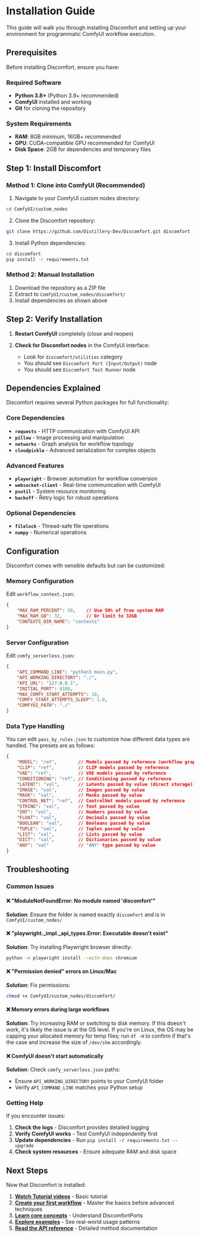 # Installation Guide

This guide will walk you through installing Discomfort and setting up your environment for programmatic ComfyUI workflow execution.

## Prerequisites

Before installing Discomfort, ensure you have:

### Required Software
- **Python 3.8+** (Python 3.9+ recommended)
- **ComfyUI** installed and working
- **Git** for cloning the repository

### System Requirements
- **RAM**: 8GB minimum, 16GB+ recommended
- **GPU**: CUDA-compatible GPU recommended for ComfyUI
- **Disk Space**: 2GB for dependencies and temporary files

## Step 1: Install Discomfort

### Method 1: Clone into ComfyUI (Recommended)

1. Navigate to your ComfyUI custom nodes directory:
```bash
cd ComfyUI/custom_nodes
```

2. Clone the Discomfort repository:
```bash
git clone https://github.com/Distillery-Dev/Discomfort.git discomfort
```

3. Install Python dependencies:
```bash
cd discomfort
pip install -r requirements.txt
```

### Method 2: Manual Installation

1. Download the repository as a ZIP file
2. Extract to `ComfyUI/custom_nodes/discomfort/`
3. Install dependencies as shown above

## Step 2: Verify Installation

1. **Restart ComfyUI** completely (close and reopen)

2. **Check for Discomfort nodes** in the ComfyUI interface:
   - Look for `discomfort/utilities` category
   - You should see `Discomfort Port (Input/Output)` node
   - You should see `Discomfort Test Runner` node

## Dependencies Explained

Discomfort requires several Python packages for full functionality:

### Core Dependencies
- **`requests`** - HTTP communication with ComfyUI API
- **`pillow`** - Image processing and manipulation
- **`networkx`** - Graph analysis for workflow topology
- **`cloudpickle`** - Advanced serialization for complex objects

### Advanced Features
- **`playwright`** - Browser automation for workflow conversion
- **`websocket-client`** - Real-time communication with ComfyUI
- **`psutil`** - System resource monitoring
- **`backoff`** - Retry logic for robust operations

### Optional Dependencies
- **`filelock`** - Thread-safe file operations
- **`numpy`** - Numerical operations

## Configuration

Discomfort comes with sensible defaults but can be customized:

### Memory Configuration
Edit `workflow_context.json`:
```json
{
    "MAX_RAM_PERCENT": 50,    // Use 50% of free system RAM
    "MAX_RAM_GB": 32,         // Or limit to 32GB
    "CONTEXTS_DIR_NAME": "contexts"
}
```

### Server Configuration  
Edit `comfy_serverless.json`:
```json
{
    "API_COMMAND_LINE": "python3 main.py",
    "API_WORKING_DIRECTORY": "./",
    "API_URL": "127.0.0.1",
    "INITIAL_PORT": 8188,
    "MAX_COMFY_START_ATTEMPTS": 10,
    "COMFY_START_ATTEMPTS_SLEEP": 1.0,
    "COMFYUI_PATH": "./"
}
```

### Data Type Handling
You can edit `pass_by_rules.json` to customize how different data types are handled. The presets are as follows:
```json
{
    "MODEL": "ref",        // Models passed by reference (workflow graphs)
    "CLIP": "ref",         // CLIP models passed by reference  
    "VAE": "ref",          // VAE models passed by reference
    "CONDITIONING": "ref", // Conditioning passed by reference
    "LATENT": "val",       // Latents passed by value (direct storage)
    "IMAGE": "val",        // Images passed by value
    "MASK": "val",         // Masks passed by value
    "CONTROL_NET": "ref",  // ControlNet models passed by reference
    "STRING": "val",       // Text passed by value
    "INT": "val",          // Numbers passed by value
    "FLOAT": "val",        // Decimals passed by value
    "BOOLEAN": "val",      // Booleans passed by value
    "TUPLE": "val",        // Tuples passed by value
    "LIST": "val",         // Lists passed by value
    "DICT": "val",         // Dictionaries passed by value
    "ANY": "val"           // "ANY" type passed by value
}
```

## Troubleshooting

### Common Issues

#### ❌ "ModuleNotFoundError: No module named 'discomfort'"
**Solution**: Ensure the folder is named exactly `discomfort` and is in `ComfyUI/custom_nodes/`

#### ❌ "playwright._impl._api_types.Error: Executable doesn't exist"
**Solution**: Try installing Playwright browser directly:
```bash
python -m playwright install --with-deps chromium
```

#### ❌ "Permission denied" errors on Linux/Mac
**Solution**: Fix permissions:
```bash
chmod +x ComfyUI/custom_nodes/discomfort/
```

#### ❌ Memory errors during large workflows
**Solution**: Try increasing RAM or switching to disk memory. If this doesn't work, it's likely the issue is at the OS level. If you're on Linux, the OS may be capping your allocated memory for temp files; run `df -H` to confirm if that's the case and increase the size of `/dev/shm` accordingly.

#### ❌ ComfyUI doesn't start automatically
**Solution**: Check `comfy_serverless.json` paths:
- Ensure `API_WORKING_DIRECTORY` points to your ComfyUI folder
- Verify `API_COMMAND_LINE` matches your Python setup

### Getting Help

If you encounter issues:

1. **Check the logs** - Discomfort provides detailed logging
2. **Verify ComfyUI works** - Test ComfyUI independently first  
3. **Update dependencies** - Run `pip install -r requirements.txt --upgrade`
4. **Check system resources** - Ensure adequate RAM and disk space

## Next Steps

Now that Discomfort is installed:

1. **[Watch Tutorial videos](./tutorial-basics/running-a-workflow)** - Basic tutorial
2. **[Create your first workflow](./examples/create-first-workflow)** - Master the basics before advanced techniques
3. **[Learn core concepts](./core-concepts/ports-and-context)** - Understand DiscomfortPorts
4. **[Explore examples](./examples/parameter-sweep)** - See real-world usage patterns
5. **[Read the API reference](./api/discomfort-class)** - Detailed method documentation